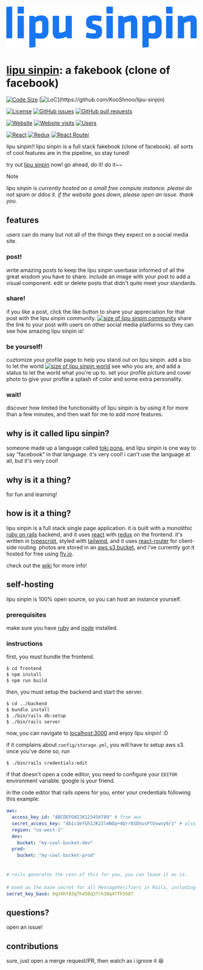 [![lipu sinpin](./frontend/public/lipu-sinpin.svg)](https://lipu-sinpin.fly.dev)


# [lipu sinpin](https://lipu-sinpin.fly.dev): a fakebook (clone of facebook)

[![Code Size](https://img.shields.io/github/languages/code-size/KooShnoo/lipu-sinpin)](https://github.com/KooShnoo/lipu-sinpin)
[![LoC](https://img.shields.io/badge/dynamic/json?url=https%3A%2F%2Fapi.codetabs.com%2Fv1%2Floc%2F%3Fgithub%3DKooShnoo%2Flipu-sinpin&query=%24%5B%3F(%40.language%3D%3D%22Total%22)%5D.linesOfCode&label=lines%20of%20code)](https://github.com/KooShnoo/lipu-sinpin)

[![License](https://img.shields.io/github/license/KooShnoo/lipu-sinpin)](https://github.com/KooShnoo/lipu-sinpin/blob/main/LICENSE)
[![GitHub issues](https://img.shields.io/github/issues/KooShnoo/lipu-sinpin)](https://github.com/KooShnoo/lipu-sinpin/issues)
[![GitHub pull requests](https://img.shields.io/github/issues-pr/KooShnoo/lipu-sinpin)](https://github.com/KooShnoo/lipu-sinpin/pulls)

[![Website](https://img.shields.io/website?url=https%3A%2F%2Flipu-sinpin.fly.dev%2F)](https://lipu-sinpin.fly.dev)
[![Website visits](https://img.shields.io/badge/dynamic/json?url=https%3A%2F%2Flipu-sinpin.fly.dev%2Fapi%2Fanalytics&query=%24.pageServes&label=total%20website%20visits)](https://lipu-sinpin.fly.dev)
[![Users](https://img.shields.io/badge/dynamic/json?url=https%3A%2F%2Flipu-sinpin.fly.dev%2Fapi%2Fanalytics&query=%24.users&label=total%20registered%20users)](https://lipu-sinpin.fly.dev/users)

[![React](https://img.shields.io/github/package-json/dependency-version/KooShnoo/lipu-sinpin/react?filename=frontend%2Fpackage.json)](https://react.dev/)
[![Redux](https://img.shields.io/github/package-json/dependency-version/KooShnoo/lipu-sinpin/@reduxjs/toolkit?filename=frontend%2Fpackage.json)](https://redux.js.org)
[![React Router](https://img.shields.io/github/package-json/dependency-version/KooShnoo/lipu-sinpin/react-router-dom?filename=frontend%2Fpackage.json)](https://reactrouter.com/en/main)

lipu sinpin!! lipu sinpin is a full stack fakebook (clone of facebook). all sorts of cool features are in the pipeline, so stay tuned!

try out [lipu sinpin](https://lipu-sinpin.fly.dev) now! go ahead, do it! do it~~

> [!NOTE]
> *lipu sinpin is currently hosted on a small free compute instance. please do not spam or ddos it. if the website goes down, please open an issue. thank you.*

## features
users can do many but not all of the things they expect on a social media site. 

### post!
write amazing posts to keep the lipu sinpin userbase informed of all the great wisdom you have to share. include an image with your post to add a visual component. edit or delete posts that didn't quite meet your standards.

### share!
if you like a post, click the like button to share your appreciation for that post with the lipu sinpin community. [![size of lipu sinpin community](https://img.shields.io/badge/dynamic/json?url=https%3A%2F%2Flipu-sinpin.fly.dev%2Fapi%2Fanalytics&query=%24.users&label=current%20size%20of%20lipu%20sinpin%20community%3A)](https://lipu-sinpin.fly.dev/users) share the link to your post with users on other social media platforms so they can see how amazing lipu sinpin is!

### be yourself!
cuztomize your profile page to help you stand out on lipu sinpin. add a bio to let the world [![size of lipu sinpin world](https://img.shields.io/badge/dynamic/json?url=https%3A%2F%2Flipu-sinpin.fly.dev%2Fapi%2Fanalytics&query=%24.users&label=current%20size%20of%20lipu%20sinpin%20world%3A)](https://lipu-sinpin.fly.dev/users) see who you are, and add a status to let the world what you're up to. set your profile picture and cover photo to give your profile a splash of color and some extra personality.

### wait!
discover how limited the functionality of lipu sinpin is by using it for more than a few minutes, and then wait for me to add more features.

## why is it called lipu sinpin?
someone made up a language called [toki pona](https://en.wikipedia.org/wiki/Toki_Pona), and lipu sinpin is one way to say "facebook" in that language. it's very cool! i can't use the language at all, but it's very cool!

## why is it a thing?
for fun and learning!

## how is it a thing?
lipu sinpin is a full stack single page application. it is built with a monolithic [ruby on rails](https://rubyonrails.org/) backend, and it uses [react](https://react.dev/) with [redux](https://redux.js.org) on the frontend. it's written in [typescript](https://www.typescriptlang.org/), styled with [tailwind](https://tailwindcss.com/), and it uses [react-router](https://reactrouter.com/en/main) for client-side routing. photos are stored in an [aws s3 bucket](https://aws.amazon.com/s3/), and i've currently got it hosted for free using [fly.io](https://fly.io/).

check out the [wiki](https://github.com/KooShnoo/lipu-sinpin/wiki) for more info!

## self-hosting
lipu sinpin is 100% open source, so you can host an instance yourself.
### prerequisites
make sure you have [ruby](https://www.ruby-lang.org/) and [node](https://github.com/nvm-sh/) installed.
### instructions

first, you must bundle the frontend.
```console
$ cd frontend
$ npm install
$ npm run build
```
then, you must setup the backend and start the server.
```console
$ cd ../backend
$ bundle install
$ ./bin/rails db:setup
$ ./bin/rails server
```

now, you can navigate to [localhost:3000](http://localhost:3000) and enjoy lipu sinpin! :D

if it complains about `config/storage.yml`, you will have to setup aws s3. once you've done so, run
```console
$ ./bin/rails credentials:edit
```
if that doesn't open a code editor, you need to configure your `EDITOR` environment variable. google is your friend.

in the code editor that rails opens for you, enter your credentials following this example:
```yml
aws:
  access_key_id: "ABCDEFGHIJK123456789" # from aws
  secret_access_key: "Ab1cdefGhIJK23lmNOp+4Qrr8SDVusFtUvwxy9/z" # also from aws
  region: "us-west-1"
  dev:
    bucket: "my-cool-bucket-dev"
  prod:
    bucket: "my-cool-bucket-prod"


# rails generates the rest of this for you, you can leave it as is.

# Used as the base secret for all MessageVerifiers in Rails, including the one protecting cookies.
secret_key_base: 9q34hf83q7h458q37rh38q47fh3587 

```

## questions?
open an issue!

## contributions
sure, just open a merge request/PR, then watch as i ignore it 😆